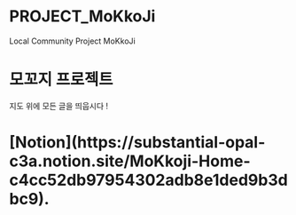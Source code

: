# PROJECT_MoKkoJi
Local Community Project MoKkoJi
<h1>모꼬지 프로젝트</h1>
<p>지도 위에 모든 글을 띄웁시다 !</p>  
<h1>[Notion](https://substantial-opal-c3a.notion.site/MoKkoji-Home-c4cc52db97954302adb8e1ded9b3dbc9).</h1>
